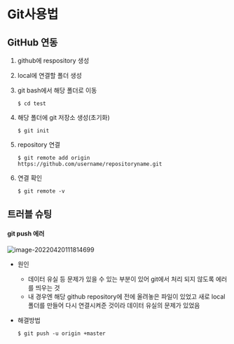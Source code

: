 # Git사용법

## GitHub 연동

1. github에 respository 생성

2. local에 연결할 폴더 생성

3. git bash에서 해당 폴더로 이동

   ```
   $ cd test
   ```

4. 해당 폴더에 git 저장소 생성(초기화)

   ```
   $ git init
   ```

5. repository 연결

   ```
   $ git remote add origin https://github.com/username/repositoryname.git
   ```

6. 연결 확인

   ```
   $ git remote -v
   ```



## 트러블 슈팅

#### git push 에러

![image-20220420111814699](C:\Users\a9681\AppData\Roaming\Typora\typora-user-images\image-20220420111814699.png)

- 원인

  - 데이터 유실 등 문제가 있을 수 있는 부분이 있어 git에서 처리 되지 않도록 에러를 띄우는 것
  - 내 경우엔 해당 github repository에 전에 올려놓은 파일이 있었고 새로 local 폴더를 만들어 다시 연결시켜준 것이라 데이터 유실의 문제가 있었음

- 해결방법

  ```
  $ git push -u origin +master
  ```

  